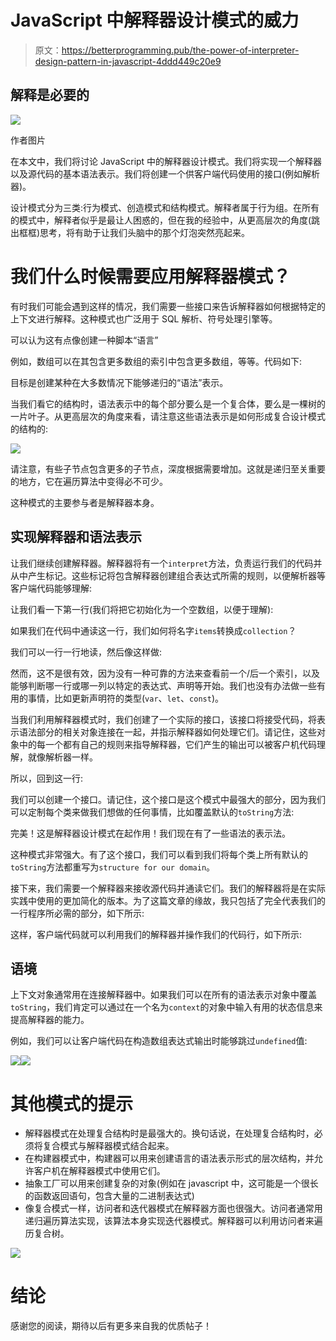 # JavaScript 中解释器设计模式的威力

> 原文：<https://betterprogramming.pub/the-power-of-interpreter-design-pattern-in-javascript-4ddd449c20e9>

## 解释是必要的

![](img/6216cee5c74e62116d7face8557904a0.png)

作者图片

在本文中，我们将讨论 JavaScript 中的解释器设计模式。我们将实现一个解释器以及源代码的基本语法表示。我们将创建一个供客户端代码使用的接口(例如解析器)。

设计模式分为三类:行为模式、创造模式和结构模式。解释者属于行为组。在所有的模式中，解释者似乎是最让人困惑的，但在我的经验中，从更高层次的角度(跳出框框)思考，将有助于让我们头脑中的那个灯泡突然亮起来。

# 我们什么时候需要应用解释器模式？

有时我们可能会遇到这样的情况，我们需要一些接口来告诉解释器如何根据特定的上下文进行解释。这种模式也广泛用于 SQL 解析、符号处理引擎等。

可以认为这有点像创建一种脚本“语言”

例如，数组可以在其包含更多数组的索引中包含更多数组，等等。代码如下:

目标是创建某种在大多数情况下能够递归的“语法”表示。

当我们看它的结构时，语法表示中的每个部分要么是一个复合体，要么是一棵树的一片叶子。从更高层次的角度来看，请注意这些语法表示是如何形成复合设计模式的结构的:

![](img/3f9af19e9fc1c5524fed1da55f717b87.png)

请注意，有些子节点包含更多的子节点，深度根据需要增加。这就是递归至关重要的地方，它在遍历算法中变得必不可少。

这种模式的主要参与者是解释器本身。

## 实现解释器和语法表示

让我们继续创建解释器。解释器将有一个`interpret`方法，负责运行我们的代码并从中产生标记。这些标记将包含解释器创建组合表达式所需的规则，以便解析器等客户端代码能够理解:

让我们看一下第一行(我们将把它初始化为一个空数组，以便于理解):

如果我们在代码中通读这一行，我们如何将名字`items`转换成`collection`？

我们可以一行一行地读，然后像这样做:

然而，这不是很有效，因为没有一种可靠的方法来查看前一个/后一个索引，以及能够判断哪一行或哪一列以特定的表达式、声明等开始。我们也没有办法做一些有用的事情，比如更新声明符的类型(`var`、`let`、`const`)。

当我们利用解释器模式时，我们创建了一个实际的接口，该接口将接受代码，将表示语法部分的相关对象连接在一起，并指示解释器如何处理它们。请记住，这些对象中的每一个都有自己的规则来指导解释器，它们产生的输出可以被客户机代码理解，就像解析器一样。

所以，回到这一行:

我们可以创建一个接口。请记住，这个接口是这个模式中最强大的部分，因为我们可以定制每个类来做我们想做的任何事情，比如覆盖默认的`toString`方法:

完美！这是解释器设计模式在起作用！我们现在有了一些语法的表示法。

这种模式非常强大。有了这个接口，我们可以看到我们将每个类上所有默认的`toString`方法都重写为`structure for our domain`。

接下来，我们需要一个解释器来接收源代码并通读它们。我们的解释器将是在实际实践中使用的更加简化的版本。为了这篇文章的缘故，我只包括了完全代表我们的一行程序所必需的部分，如下所示:

这样，客户端代码就可以利用我们的解释器并操作我们的代码行，如下所示:

## 语境

上下文对象通常用在连接解释器中。如果我们可以在所有的语法表示对象中覆盖`toString`，我们肯定可以通过在一个名为`context`的对象中输入有用的状态信息来提高解释器的能力。

例如，我们可以让客户端代码在构造数组表达式输出时能够跳过`undefined`值:

![](img/2bc40d07fa432c382a55af64c9113602.png)![](img/6bba3c731c5100a5e872dad5a1ed9ed3.png)

# 其他模式的提示

*   解释器模式在处理复合结构时是最强大的。换句话说，在处理复合结构时，必须将复合模式与解释器模式结合起来。
*   在构建器模式中，构建器可以用来创建语言的语法表示形式的层次结构，并允许客户机在解释器模式中使用它们。
*   抽象工厂可以用来创建复杂的对象(例如在 javascript 中，这可能是一个很长的函数返回语句，包含大量的二进制表达式)
*   像复合模式一样，访问者和迭代器模式在解释器方面也很强大。访问者通常用递归遍历算法实现，该算法本身实现迭代器模式。解释器可以利用访问者来遍历复合树。

![](img/e57a2f348bdca2f3a2d032847c36fb60.png)

# 结论

感谢您的阅读，期待以后有更多来自我的优质帖子！